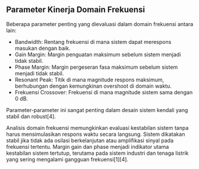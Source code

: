 ## Parameter Kinerja Domain Frekuensi

Beberapa parameter penting yang dievaluasi dalam domain frekuensi antara lain:

- Bandwidth: Rentang frekuensi di mana sistem dapat merespons masukan dengan baik.
- Gain Margin: Margin penguatan maksimum sebelum sistem menjadi tidak stabil.
- Phase Margin: Margin pergeseran fasa maksimum sebelum sistem menjadi tidak stabil.
- Resonant Peak: Titik di mana magnitude respons maksimum, berhubungan dengan kemungkinan overshoot di domain waktu.
- Frekuensi Crossover: Frekuensi di mana magnitude sistem sama dengan 0 dB.

Parameter-parameter ini sangat penting dalam desain sistem kendali yang stabil dan robust[4].

Analisis domain frekuensi memungkinkan evaluasi kestabilan sistem tanpa harus mensimulasikan respons waktu secara langsung. Sistem dikatakan stabil jika tidak ada osilasi berkelanjutan atau amplifikasi sinyal pada frekuensi tertentu. Margin gain dan phase menjadi indikator utama kestabilan sistem tertutup, terutama pada sistem industri dan tenaga listrik yang sering mengalami gangguan frekuensi[1][4].

